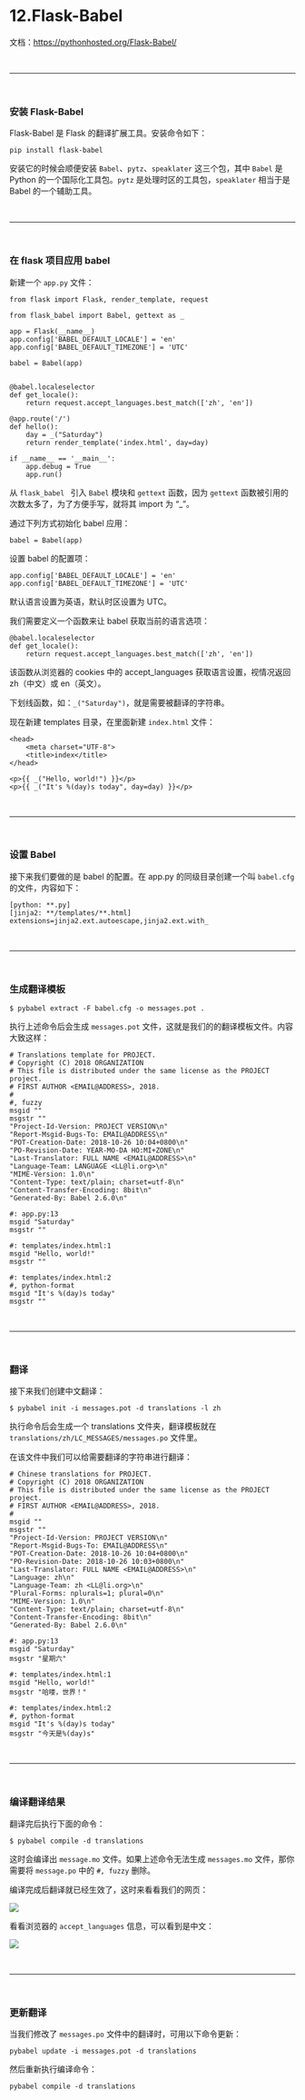 # 12.Flask-Babel

文档：https://pythonhosted.org/Flask-Babel/


<br>
<hr>
<br>



### 安装 Flask-Babel

Flask-Babel 是 Flask 的翻译扩展工具。安装命令如下：
```
pip install flask-babel
```

安装它的时候会顺便安装 ``Babel``、``pytz``、``speaklater`` 这三个包，其中 ``Babel`` 是 Python 的一个国际化工具包。``pytz`` 是处理时区的工具包，``speaklater`` 相当于是 Babel 的一个辅助工具。


<br>
<hr>
<br>


### 在 flask 项目应用 babel

新建一个 ``app.py`` 文件：

```
from flask import Flask, render_template, request

from flask_babel import Babel, gettext as _

app = Flask(__name__)
app.config['BABEL_DEFAULT_LOCALE'] = 'en'
app.config['BABEL_DEFAULT_TIMEZONE'] = 'UTC'

babel = Babel(app)


@babel.localeselector
def get_locale():
    return request.accept_languages.best_match(['zh', 'en'])

@app.route('/')
def hello():
    day = _("Saturday")
    return render_template('index.html', day=day)

if __name__ == '__main__':
    app.debug = True
    app.run()
```

从 ``flask_babel `` 引入 ``Babel`` 模块和 ``gettext`` 函数，因为 ``gettext`` 函数被引用的次数太多了，为了方便手写，就将其 import 为 “_”。

通过下列方式初始化 babel 应用：
```
babel = Babel(app)
```

设置 babel 的配置项：
```
app.config['BABEL_DEFAULT_LOCALE'] = 'en'
app.config['BABEL_DEFAULT_TIMEZONE'] = 'UTC'
```
默认语言设置为英语，默认时区设置为 UTC。


我们需要定义一个函数来让 babel 获取当前的语言选项：
```
@babel.localeselector
def get_locale():
    return request.accept_languages.best_match(['zh', 'en'])
```
该函数从浏览器的 cookies 中的 accept_languages 获取语言设置，视情况返回 zh（中文）或 en（英文）。

下划线函数，如：``_("Saturday")``，就是需要被翻译的字符串。

现在新建 templates 目录，在里面新建 ``index.html`` 文件：
```
<head>
    <meta charset="UTF-8">
    <title>index</title>
</head>

<p>{{ _("Hello, world!") }}</p>
<p>{{ _("It's %(day)s today", day=day) }}</p>
```


<br>
<hr>
<br>


### 设置 Babel

接下来我们要做的是 babel 的配置。在 app.py 的同级目录创建一个叫 ``babel.cfg`` 的文件，内容如下：
```
[python: **.py]
[jinja2: **/templates/**.html]
extensions=jinja2.ext.autoescape,jinja2.ext.with_
```

<br>
<hr>
<br>


### 生成翻译模板

```
$ pybabel extract -F babel.cfg -o messages.pot .
```

执行上述命令后会生成 ``messages.pot`` 文件，这就是我们的的翻译模板文件。内容大致这样：
```
# Translations template for PROJECT.
# Copyright (C) 2018 ORGANIZATION
# This file is distributed under the same license as the PROJECT project.
# FIRST AUTHOR <EMAIL@ADDRESS>, 2018.
#
#, fuzzy
msgid ""
msgstr ""
"Project-Id-Version: PROJECT VERSION\n"
"Report-Msgid-Bugs-To: EMAIL@ADDRESS\n"
"POT-Creation-Date: 2018-10-26 10:04+0800\n"
"PO-Revision-Date: YEAR-MO-DA HO:MI+ZONE\n"
"Last-Translator: FULL NAME <EMAIL@ADDRESS>\n"
"Language-Team: LANGUAGE <LL@li.org>\n"
"MIME-Version: 1.0\n"
"Content-Type: text/plain; charset=utf-8\n"
"Content-Transfer-Encoding: 8bit\n"
"Generated-By: Babel 2.6.0\n"

#: app.py:13
msgid "Saturday"
msgstr ""

#: templates/index.html:1
msgid "Hello, world!"
msgstr ""

#: templates/index.html:2
#, python-format
msgid "It's %(day)s today"
msgstr ""
``` 


<br>
<hr>
<br>


### 翻译

接下来我们创建中文翻译：
```
$ pybabel init -i messages.pot -d translations -l zh
```

执行命令后会生成一个 translations 文件夹，翻译模板就在
 ``translations/zh/LC_MESSAGES/messages.po`` 文件里。

在该文件中我们可以给需要翻译的字符串进行翻译：
```
# Chinese translations for PROJECT.
# Copyright (C) 2018 ORGANIZATION
# This file is distributed under the same license as the PROJECT project.
# FIRST AUTHOR <EMAIL@ADDRESS>, 2018.
#
msgid ""
msgstr ""
"Project-Id-Version: PROJECT VERSION\n"
"Report-Msgid-Bugs-To: EMAIL@ADDRESS\n"
"POT-Creation-Date: 2018-10-26 10:04+0800\n"
"PO-Revision-Date: 2018-10-26 10:03+0800\n"
"Last-Translator: FULL NAME <EMAIL@ADDRESS>\n"
"Language: zh\n"
"Language-Team: zh <LL@li.org>\n"
"Plural-Forms: nplurals=1; plural=0\n"
"MIME-Version: 1.0\n"
"Content-Type: text/plain; charset=utf-8\n"
"Content-Transfer-Encoding: 8bit\n"
"Generated-By: Babel 2.6.0\n"

#: app.py:13
msgid "Saturday"
msgstr "星期六"

#: templates/index.html:1
msgid "Hello, world!"
msgstr "哈喽，世界！"

#: templates/index.html:2
#, python-format
msgid "It's %(day)s today"
msgstr "今天是%(day)s"
```


<br>
<hr>
<br>


### 编译翻译结果

翻译完后执行下面的命令：
```
$ pybabel compile -d translations
```
这时会编译出 ``message.mo`` 文件。如果上述命令无法生成 ``messages.mo`` 文件，那你需要将 ``message.po`` 中的 ``#, fuzzy`` 删除。


编译完成后翻译就已经生效了，这时来看看我们的网页：

![](https://github.com/SingleDiego/Flask-Notes/blob/main/IMG/04.png)

看看浏览器的 ``accept_languages`` 信息，可以看到是中文：

![](https://github.com/SingleDiego/Flask-Notes/blob/main/IMG/03.png)


<br>
<hr>
<br>


### 更新翻译

当我们修改了 ``messages.po`` 文件中的翻译时，可用以下命令更新：

```
pybabel update -i messages.pot -d translations
```

然后重新执行编译命令：
```
pybabel compile -d translations
```
